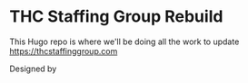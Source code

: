 # THC Staffing Group Rebuild
This Hugo repo is where we'll be doing all the work to update https://thcstaffinggroup.com

Designed by 
